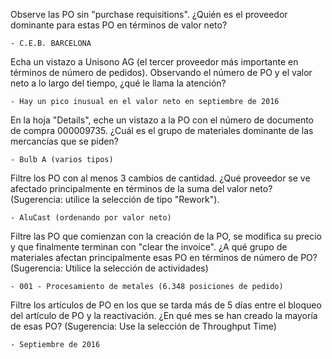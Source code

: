 Observe las PO sin "purchase requisitions". ¿Quién es el proveedor dominante para estas PO en términos de valor neto?

    - C.E.B. BARCELONA

Echa un vistazo a Unisono AG (el tercer proveedor más importante en términos de número de pedidos).
Observando el número de PO y el valor neto a lo largo del tiempo, ¿qué le llama la atención?

    - Hay un pico inusual en el valor neto en septiembre de 2016

En la hoja "Details", eche un vistazo a la PO con el número de documento de compra 000009735. ¿Cuál es el grupo de materiales dominante de las mercancías que se piden?

    - Bulb A (varios tipos)

Filtre los PO con al menos 3 cambios de cantidad. ¿Qué proveedor se ve afectado principalmente en términos de la suma del valor neto? (Sugerencia: utilice la selección de tipo "Rework").

    - AluCast (ordenando por valor neto)

Filtre las PO que comienzan con la creación de la PO, se modifica su precio y que finalmente terminan con "clear the invoice". ¿A qué grupo de materiales afectan principalmente esas PO en términos de número de PO? (Sugerencia: Utilice la selección de actividades)

    - 001 - Procesamiento de metales (6.348 posiciones de pedido)

Filtre los artículos de PO en los que se tarda más de 5 días entre el bloqueo del artículo
de PO y la reactivación. ¿En qué mes se han creado la mayoría de esas PO? (Sugerencia: Use la selección de Throughput Time)

    - Septiembre de 2016
